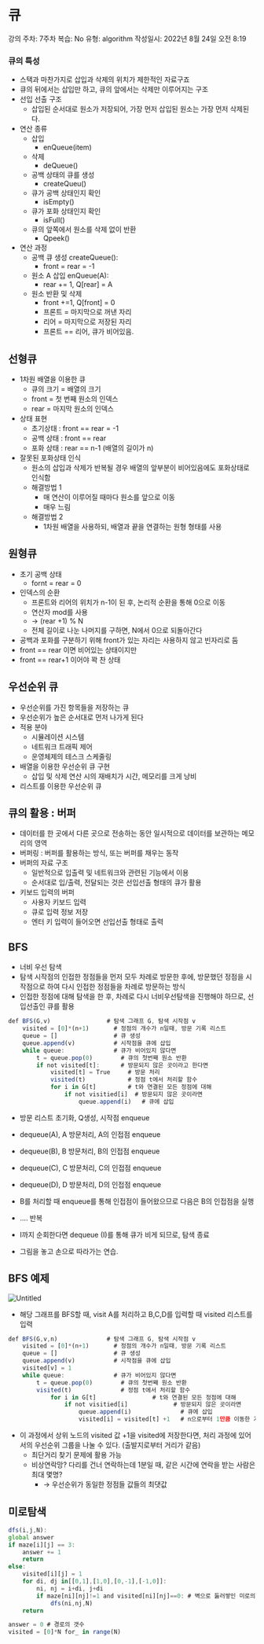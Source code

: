 # 큐

강의 주차: 7주차
복습: No
유형: algorithm
작성일시: 2022년 8월 24일 오전 8:19

### 큐의 특성

- 스택과 마찬가지로 삽입과 삭제의 위치가 제한적인 자료구죠
- 큐의 뒤에서는 삽입만 하고, 큐의 앞에서는 삭제만 이루어지는 구조
- 선입 선출 구조
    - 삽입된 순서대로 원소가 저장되어, 가장 먼저 삽입된 원소는 가장 먼저 삭제된다.
- 연산 종류
    - 삽입
        - enQueue(item)
    - 삭제
        - deQueue()
    - 공백 상태의 큐를 생성
        - createQueu()
    - 큐가 공백 상태인지 확인
        - isEmpty()
    - 큐가 포화 상태인지 확인
        - isFull()
    - 큐의 앞쪽에서 원소를 삭제 없이 반환
        - Qpeek()
- 연산 과정
    - 공백 큐 생성 createQueue():
        - front = rear = -1
    - 원소 A 삽입 enQueue(A):
        - rear += 1, Q[rear] = A
    - 원소 반환 및 삭제
        - front +=1, Q[front] = 0
        - 프론트 = 마지막으로 꺼낸 자리
        - 리어 = 마지막으로 저장된 자리
        - 프론트 == 리어, 큐가 비어있음.

## 선형큐

- 1차원 배열을 이용한 큐
    - 큐의 크기 = 배열의 크기
    - front = 첫 번째 원소의 인덱스
    - rear = 마지막 원소의 인덱스
- 상태 표현
    - 초기상태 : front == rear = -1
    - 공백 상태 : front == rear
    - 포화 상태 : rear == n-1 (배열의 길이가 n)
- 잘못된 포화상태 인식
    - 원소의 삽입과 삭제가 반복될 경우 배열의 앞부분이 비어있음에도 포화상태로 인식함
    - 해결방법 1
        - 매 연산이 이루어질 때마다 원소를 앞으로 이동
        - 매우 느림
    - 해결방법 2
        - 1차원 배열을 사용하되, 배열과 끝을 연결하는 원형 형태를 사용

## 원형큐

- 초기 공백 상태
    - fornt = rear = 0
- 인덱스의 순환
    - 프론트와 리어의 위치가 n-1이 된 후, 논리적 순환을 통해 0으로 이동
    - 연산자 mod를 사용
    - → (rear +1) % N
    - 전체 길이로 나눈 나머지를 구하면, N에서 0으로 되돌아간다
- 공백과 포화를 구분하기 위해 front가 있는 자리는 사용하지 않고 빈자리로 둠
- front == rear 이면 비어있는 상태이지만
- front == rear+1 이어야 꽉 찬 상태

## 우선순위 큐

- 우선순위를 가진 항목들을 저장하는 큐
- 우선순위가 높은 순서대로 먼저 나가게 된다
- 적용 분야
    - 시뮬레이션 시스템
    - 네트워크 트래픽 제어
    - 운영체제의 테스크 스케줄링
- 배열을 이용한 우선순위 큐 구현
    - 삽입 및 삭제 연산 시의 재배치가 시간, 메모리를 크게 낭비
- 리스트를 이용한 우선순위 큐

## 큐의 활용 : 버퍼

- 데이터를 한 곳에서 다른 곳으로 전송하는 동안 일시적으로 데이터를 보관하는 메모리의 영역
- 버퍼링 : 버퍼를 활용하는 방식, 또는 버퍼를 채우는 동작
- 버퍼의 자료 구조
    - 일반적으로 입출력 및 네트워크와 관련된 기능에서 이용
    - 순서대로 입/출력, 전달되는 것은 선입선출 형태의 큐가 활용
- 키보드 입력의 버퍼
    - 사용자 키보드 입력
    - 큐로 입력 정보 저장
    - 엔터 키 입력이 들어오면 선입선출 형태로 출력

## BFS

- 너비 우선 탐색
- 탐색 시작점의 인접한 정점들을 먼저 모두 차례로 방문한 후에, 방문했던 정점을 시작점으로 하여 다시 인접한 정점들을 차례로 방문하는 방식
- 인접한 정점에 대해 탐색을 한 후, 차례로 다시 너비우선탐색을 진행해야 하므로, 선입선출인 큐를 활용

```jsx
def BFS(G,v)                # 탐색 그래프 G, 탐색 시작점 v
	visited = [0]*(n+1)       # 정점의 개수가 n일때, 방문 기록 리스트
	queue = []                # 큐 생성
	queue.append(v)           # 시작점을 큐에 삽입
	while queue:              # 큐가 비어있지 않다면
		t = queue.pop(0)        # 큐의 첫번째 원소 반환 
		if not visited[t]:      # 방문되지 않은 곳이라고 한다면
			visited[t] = True     # 방문 처리
			visited(t)            # 정점 t에서 처리할 함수
			for i in G[t]         # t와 연결된 모든 정점에 대해
				if not visitied[i]  # 방문되지 않은 곳이라면
					queue.append(i)   # 큐에 삽입
```

- 방문 리스트 초기화, Q생성, 시작점 enqueue
- dequeue(A), A 방문처리, A의 인접점 enqueue
- dequeue(B),  B 방문처리, B의 인접점 enqueue
- dequeue(C),  C 방문처리, C의 인접점 enqueue
- dequeue(D),  D 방문처리, D의 인접점 enqueue
- B를 처리할 때 enqueue를 통해 인접점이 들어왔으므로 다음은 B의 인접점을 실행
- …. 반복
- I까지 순회한다면 dequeue (I)를 통해 큐가 비게 되므로, 탐색 종료

- 그림을 놓고 손으로 따라가는 연습.

## BFS 예제

![Untitled](%E1%84%8F%E1%85%B2%2047f5ed0a35bd475a97dfafccf2fb6c19/Untitled.png)

- 해당 그래프를 BFS할 때, visit A를 처리하고 B,C,D를 입력할 때 visited 리스트를 입력

```jsx
def BFS(G,v,n)              # 탐색 그래프 G, 탐색 시작점 v
	visited = [0]*(n+1)       # 정점의 개수가 n일때, 방문 기록 리스트
	queue = []                # 큐 생성
	queue.append(v)           # 시작점을 큐에 삽입
	visited[v] = 1
	while queue:              # 큐가 비어있지 않다면
		t = queue.pop(0)        # 큐의 첫번째 원소 반환 
		visited(t)              # 정점 t에서 처리할 함수
			for i in G[t]                # t와 연결된 모든 정점에 대해
				if not visitied[i]             # 방문되지 않은 곳이라면
					queue.append(i)              # 큐에 삽입
					visited[i] = visited[t] +1   # n으로부터 1만큼 이동한 거리임을 기록
```

- 이 과정에서 상위 노드의 visited 값 +1을 visited에 저장한다면, 처리 과정에 있어서의 우선순위 그룹을 나눌 수 있다. (출발지로부터 거리가 같음)
    - 최단거리 찾기 문제에 활용 가능
    - 비상연락망? 다리를 건너 연락하는데 1분일 때, 같은 시간에 연락을 받는 사람은 최대 몇명?
        - → 우선순위가 동일한 정점들 값들의 최댓값

## 미로탐색

```jsx
dfs(i,j,N):
global answer
if maze[i][j] == 3:
	answer += 1
	return
else:
	visited[i][j] = 1
	for di, dj in[[0,1],[1,0],[0,-1],[-1,0]]:
		ni, nj = i+di, j+di
		if maze[ni][nj]!=1 and visited[ni][nj]==0: # 벽으로 둟러쌓인 미로의 경우
			dfs(ni,nj,N)
	return

answer = 0 # 경로의 갯수
visited = [0]*N for_ in range(N)
```